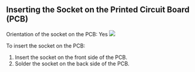 ## Inserting the Socket on the Printed Circuit Board (PCB)

Orientation of the socket on the PCB: Yes
![](https://github.com/tinusaur/guides/blob/master/docs/images/Socket.jpg)

To insert the socket on the PCB:
<!-- content-add: this is the very first component to solder, should place board correctly explain how -->
1. Insert the socket on the front side of the PCB.
2. Solder the socket on the back side of the PCB.

